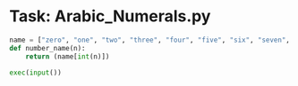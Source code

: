 
# Task: Arabic_Numerals.py

``` py
name = ["zero", "one", "two", "three", "four", "five", "six", "seven", "eight", "nine"]
def number_name(n):
    return (name[int(n)])
 
exec(input())
```
    